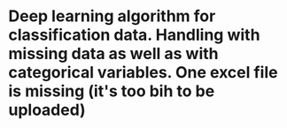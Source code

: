 # Deep learning algorithm for classification data. Handling with missing data as well as with categorical variables. One excel file is missing (it's too bih to be uploaded)
